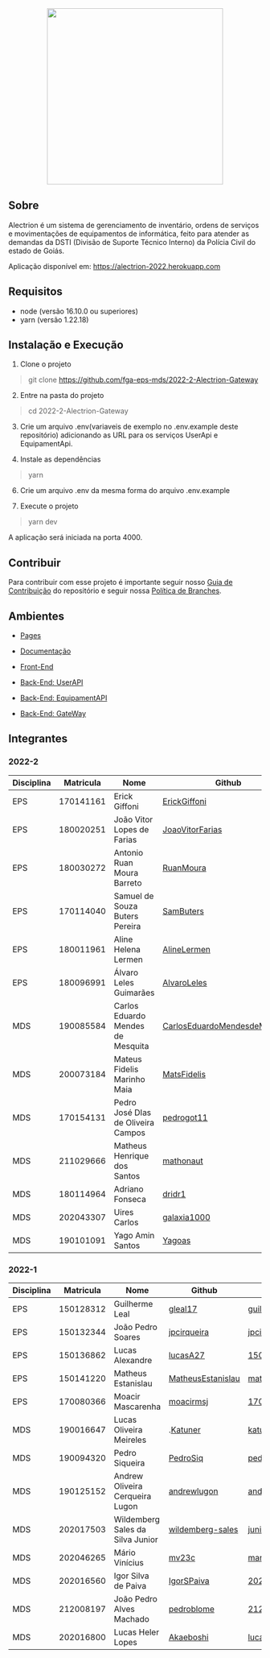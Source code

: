<div align="center">
    <img src="https://github.com/fga-eps-mds/2022-1-Alectrion-DOC/blob/gh-pages/docs/documentation/Documentos/Identidade%20Visual/S%C3%ADmbolo_Alectrion.png?raw=true" height="350px" width="350px">
</div>

## Sobre

Alectrion é um sistema de gerenciamento de inventário, ordens de serviços e movimentações de equipamentos de informática,
feito para atender as demandas da DSTI (Divisão de Suporte Técnico Interno) da Polícia Civil do estado de Goiás.

Aplicação disponível em: https://alectrion-2022.herokuapp.com

## Requisitos

- node (versão 16.10.0 ou superiores)
- yarn (versão 1.22.18)

## Instalação e Execução

1. Clone o projeto 

> git clone https://github.com/fga-eps-mds/2022-2-Alectrion-Gateway

2. Entre na pasta do projeto

> cd 2022-2-Alectrion-Gateway

3. Crie um arquivo .env(variaveis de exemplo no .env.example deste repositório) adicionando as URL para os serviços
 UserApi e EquipamentApi.

4. Instale as dependências
        
> yarn

6. Crie um arquivo .env da mesma forma do arquivo .env.example

7. Execute o projeto

> yarn dev

A aplicação será iniciada na porta 4000.

## Contribuir
Para contribuir com esse projeto é importante seguir nosso [Guia de Contribuição](https://fga-eps-mds.github.io/2022-2-Alectrion-DOC/#/./Documentos/guia-contribuicao.md) do repositório e seguir nossa [Política de Branches](https://fga-eps-mds.github.io/2022-2-Alectrion-DOC/#/./Documentos/Documentos/politicas-branch.md).

## Ambientes

- [Pages](https://fga-eps-mds.github.io/2022-2-Alectrion-DOC/)

- [Documentação](https://github.com/fga-eps-mds/2022-2-Alectrion-DOC)

- [Front-End](https://github.com/fga-eps-mds/2022-2-Alectrion-FrontEnd)

- [Back-End: UserAPI](https://github.com/fga-eps-mds/2022-2-Alectrion-UserAPI)
  
- [Back-End: EquipamentAPI](https://github.com/fga-eps-mds/2022-2-Alectrion-EquipamentApi) 

- [Back-End: GateWay](https://github.com/fga-eps-mds/2022-2-Alectrion-Gateway) 


## Integrantes

### 2022-2

| Disciplina | Matricula | Nome | Github | E-mail |
|------------|-----------|------|--------|--------|
|EPS|170141161|Erick Giffoni|[ErickGiffoni](https://github.com/ErickGiffoni)|giffoni.erick@gmail.com|
|EPS|180020251|João Vitor Lopes de Farias|[JoaoVitorFarias](https://github.com/JoaoVitorFarias)|jvlopesfarias@gmail.com|
|EPS|180030272|Antonio Ruan Moura Barreto|[RuanMoura](https://github.com/RuanMoura)|ruanmoura13@outlook.com|
|EPS|170114040|Samuel de Souza Buters Pereira|[SamButers](https://github.com/SamButers)|sambuters@gmail.com|
|EPS|180011961|Aline Helena Lermen|[AlineLermen](https://github.com/AlineLermen)|aline.helena.lermen@gmail.com|
|EPS|180096991|Álvaro Leles Guimarães |[AlvaroLeles](https://github.com/AlvaroLeles)|alvaro.leles@hotmail.com|
|MDS|190085584|Carlos Eduardo Mendes de Mesquita|[CarlosEduardoMendesdeMesquita](https://github.com/CarlosEduardoMendesdeMesquita)|cmendesdemesquita@gmail.com|
|MDS|200073184|Mateus Fidelis Marinho Maia|[MatsFidelis](https://github.com/MatsFidelis)|mateusfidelis.43@gmail.com|
|MDS|170154131|Pedro José DIas de Oliveira Campos|[pedrogot11](https://github.com/pedrogot11)|170154131@aluno.unb.br|
|MDS|211029666|Matheus Henrique dos Santos|[mathonaut](https://github.com/mathonaut)|matheushenriquep285@gmail.com|
|MDS|180114964|Adriano Fonseca|[dridr1](https://github.com/dridr1)|adriano.fcc@gmail.com|
|MDS|202043307|Uires Carlos|[galaxia1000](https://github.com/galaxia1000)|uires.urs@gmail.com|
|MDS|190101091|Yago Amin Santos|[Yagoas](https://github.com/Yagoas)|190101091@aluno.unb.br|

### 2022-1

| Disciplina | Matricula | Nome | Github | E-mail |
|------------|-----------|------|--------|--------|
|EPS|150128312|Guilherme Leal|[gleal17](https://github.com/gleal17)|guilhermelml@gmail.com|
|EPS|150132344|João Pedro Soares|[jpcirqueira](https://github.com/jpcirqueira)|jpcirqueira81@gmail.com|
|EPS|150136862|Lucas Alexandre|[lucasA27](https://github.com/lucasA27)|150136862@aluno.unb.br|
|EPS|150141220|Matheus Estanislau|[MatheusEstanislau](https://github.com/MatheusEstanislau)|matheus.estanislau@icloud.com|
|EPS|170080366|Moacir Mascarenha|[moacirmsj](https://github.com/moacirmsj)|170080366@aluno.unb.br|
|MDS|190016647|Lucas Oliveira Meireles|.[Katuner](https://github.com/Katuner)|katunerx@gmail.com|
|MDS|190094320|Pedro Siqueira|[PedroSiq](https://github.com/PedroSiq)|pedroaugustossiqueira@gmail.com|
|MDS|190125152|Andrew Oliveira Cerqueira Lugon|[andrewlugon](https://github.com/andrewlugon)|andrewlugon000@gmail.com|
|MDS|202017503|Wildemberg Sales da Silva Junior|[wildemberg-sales](https://github.com/wildemberg-sales)|junior_sales2010@hotmail.com|
|MDS|202046265|Mário Vinícius|[mv23c](https://github.com/mv23c)|mario.mvbc@gmail.com|
|MDS|202016560|Igor Silva de Paiva|[IgorSPaiva](https://github.com/IgorSPaiva)|202016560@aluno.unb.br|
|MDS|212008197|João Pedro Alves Machado|[pedroblome](https://github.com/pedroblome)|212008197@aluno.unb.br|
|MDS|202016800|Lucas Heler Lopes|[Akaeboshi](https://github.com/Akaeboshi) |lucasheler3@gmail.com| 

